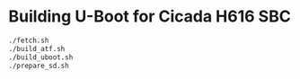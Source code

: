 # Building U-Boot for Cicada H616 SBC

```sh
./fetch.sh
./build_atf.sh
./build_uboot.sh
./prepare_sd.sh
```
